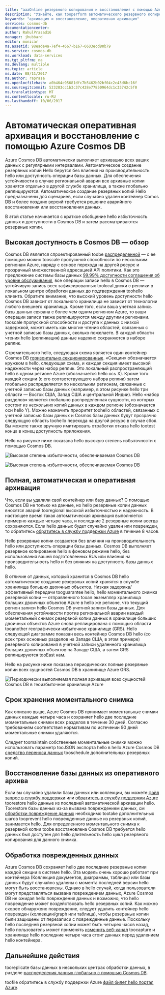 ```yaml
---
title: "aaaOnline резервного копирования и восстановления с помощью Azure Cosmos DB | Документы Microsoft"
description: "Узнайте, как tooperform автоматического резервного копирования и восстановления в базе данных Azure Cosmos DB."
keywords: "архивация и восстановление, оперативная архивация"
services: cosmos-db
documentationcenter: 
author: RahulPrasad16
manager: jhubbard
editor: monicar
ms.assetid: 98eade4a-7ef4-4667-b167-6603ecd80b79
ms.service: cosmos-db
ms.workload: data-services
ms.tgt_pltfrm: na
ms.devlang: multiple
ms.topic: article
ms.date: 08/11/2017
ms.author: raprasa
ms.openlocfilehash: a0b464c95681dfc7b5462b02bf04c2c43d6bc16f
ms.sourcegitcommit: 523283cc1b3c37c428e77850964dc1c33742c5f0
ms.translationtype: MT
ms.contentlocale: ru-RU
ms.lasthandoff: 10/06/2017
---
```

# <a name="automatic-online-backup-and-restore-with-azure-cosmos-db"></a>Автоматическая оперативная архивация и восстановление с помощью Azure Cosmos DB
Azure Cosmos DB автоматически выполняет архивацию всех ваших данных с регулярными интервалами. Автоматическое создание резервных копий Hello берутся без влияния на производительность hello или доступность операции базы данных. Для обеспечения устойчивости в случае региональной аварии все архивные копии хранятся отдельно в другой службе хранилища, а также глобально реплицируются. Автоматическое создание резервных копий Hello предназначены для сценариев, если случайно удален контейнер Comos DB и более поздних версий требуется решение аварийного восстановления или восстановления данных.  

В этой статье начинается с краткое обобщение hello избыточность данных и доступности в Cosmos DB и затем рассматриваются резервные копии. 

## <a name="high-availability-with-cosmos-db---a-recap"></a>Высокая доступность в Cosmos DB — обзор
Cosmos DB является спроектированный toobe [распределенной](distribute-data-globally.md) — с ее помощью можно tooscale пропускной способности по нескольким регионам Azure, наряду с основе перехода на другой ресурс и прозрачный множественной адресацией API политики. Как это предложение системы базы данных [99,99% доступности соглашения об уровне обслуживания](https://azure.microsoft.com/support/legal/sla/cosmos-db), все операции записи hello в Cosmos DB — устойчивую запись всех зафиксированных toolocal диски с реплики в локальном центре обработки данных до подтверждения toohello клиента. Обратите внимание, что высокий уровень доступности hello Cosmos DB зависит от локального хранилища не зависит от технологии любого внешнего хранилища. Кроме того, если ваша учетная запись базы данных связана с более чем одним регионом Azure, то ваши операции записи также реплицируются между другими регионами. tooscale пропускной способности и доступа к данных с низкой задержкой, может иметь как многие чтения областей, связанных с учетной записью базы данных, сколько пожелаете. В каждой области чтения hello (репликация) данные надежно сохраняются в наборе реплик.  

Стремительного hello, следующая схема является один контейнер Cosmos DB [горизонтально секционированные](partition-data.md). «Секции» обозначается кружком в hello, следующая схема, и каждая секция имеет высокой надежности через набор реплик. Это локальный распространяющий hello в одном регионе Azure (обозначается hello ось X). Кроме того каждой секции (с его соответствующего набора реплик) затем глобально распределяется по нескольким регионам, связанные с учетной записью базы данных (например, в этом рисунке hello три области — Восток США, Запад США и центральной Индии). Hello «набор разделов» является глобально распределенная сущности, из которых состоит из нескольких копий данных в каждом регионе (обозначается оси hello Y). Можно назначить приоритет toohello областей, связанных с учетной записью базы данных и Cosmos базы данных будут прозрачно следующую область toohello перехода на другой ресурс в случае сбоя. Вы можете также вручную имитировать отработки отказа hello tootest конца в конец доступность приложения.  

Hello на рисунке ниже показана hello высокую степень избыточности с помощью Cosmos DB.

![Высокая степень избыточности, обеспечиваемая Cosmos DB](./media/online-backup-and-restore/redundancy.png)

![Высокая степень избыточности, обеспечиваемая Cosmos DB](./media/online-backup-and-restore/global-distribution.png)

## <a name="full-automatic-online-backups"></a>Полная, автоматическая и оперативная архивация
Что, если вы удалили свой контейнер или базу данных? С помощью Cosmos DB не только на данные, но hello резервные копии данных вносятся аварий tooregional высокой избыточностью и надежность. В настоящее время такая автоматическая архивация выполняется примерно каждые четыре часа, и последние 2 резервные копии всегда сохраняются. Если hello данных будет случайно удален или поврежден, то обратитесь [обратитесь в службу поддержки Azure](https://azure.microsoft.com/support/options/) в течение 8 часов. 

Hello резервные копии создаются без влияния на производительность hello или доступность операции базы данных. Cosmos DB выполняет резервное копирование hello в фоновом режиме hello, без использования вашей подготовленных RUs или влияния на производительность hello и без влияния на доступность базы данных hello. 

В отличие от данных, который хранится в Cosmos DB hello автоматическое создание резервных копий хранятся в службе хранилища больших двоичных объектов. Низкая задержка/эффективный передачи tooguarantee hello, hello моментального снимка резервной копии — отправленного tooan экземпляр хранилища больших двоичных объектов Azure в hello же регионе, что текущий регион записи hello Cosmos DB учетной записи базы данных. Для обеспечения устойчивости против региональной аварии каждый моментальный снимок резервной копии данных в хранилище больших двоичных объектов Azure снова реплицирована с помощью области tooanother географически избыточное хранилище (GRS). Hello следующей диаграмме показан весь контейнер Cosmos DB hello (со всех трех основных разделов на Западе США, в этом примере) резервного копирования в учетной записи удаленного хранилища больших двоичных объектов на Западе США, а затем GRS реплицируются tooEast нам. 

Hello на рисунке ниже показана периодических полные резервные копии всех сущностей Cosmos DB в хранилище Azure GRS.

![Периодически выполняемая полная архивация всех сущностей Cosmos DB в геоизбыточное хранилище Azure](./media/online-backup-and-restore/automatic-backup.png)

## <a name="backup-retention-period"></a>Срок хранения моментального снимка
Как описано выше, Azure Cosmos DB принимает моментальные снимки данных каждые четыре часа и сохраняет hello две последние моментальные снимки всех разделов в течение 30 дней. Согласно требованиям соответствия нормативам по истечении 90 дней моментальные снимки удаляются.

Следует toomaintain собственные моментальные снимки можно использовать параметр tooJSON экспорта hello в hello Azure Cosmos DB [средство переноса данных](import-data.md#export-to-json-file) tooschedule дополнительных резервных копий. 

## <a name="restoring-a-database-from-an-online-backup"></a>Восстановление базы данных из оперативного архива
Если вы случайно удалили базы данных или коллекции, вы можете [файл запрос в службу поддержки](https://portal.azure.com/?#blade/Microsoft_Azure_Support/HelpAndSupportBlade) или [обратитесь в службу поддержки Azure](https://azure.microsoft.com/support/options/) toorestore hello данные из последней автоматической архивации hello. Toorestore базы данных из-за вызвана повреждением данных, см [обработки повреждение данных](#handling-data-corruption) необходимо tootake дополнительных шагов tooprevent hello поврежденные данные из резервных копий, занимается hello. Для определенного моментального снимка к резервной копии toobe восстановлена Cosmos DB требуется hello данных был доступен для hello длительность hello цикл резервного копирования для данного снимка.

## <a name="handling-data-corruption"></a>Обработка поврежденных данных
Azure Cosmos DB сохраняет hello две последние резервные копии каждой секции в системе hello. Эта модель очень хорошо работает при контейнера (Коллекция документов, диаграммы, таблицы) или базы данных будут случайно удалены с момента последней версии hello могут быть восстановлены. Однако в hello случай, когда пользователи могут представляться вызвана повреждением данных, Azure Cosmos DB не ожидая hello повреждения данных и возможно, что hello повреждение может воздействовать hello резервных копий. Как можно скорее обнаружено повреждение, следует удалить контейнер hello поврежден (коллекции/graph или таблица), чтобы резервные копии были защищены от перезаписи с поврежденные данные. Поскольку hello последней резервной копии может быть четырех часов назад, hello пользователь может применять [изменить веб-канал](change-feed.md) toocapture и хранилище hello последние четыре часа стоит данных перед удалением hello контейнера.

## <a name="next-steps"></a>Дальнейшие действия

tooreplicate базы данных в нескольких центрах обработки данных, в разделе [распределения данных глобально с помощью Cosmos DB](distribute-data-globally.md). 

toofile обратитесь в службу поддержки Azure [файл билет hello портал Azure](https://portal.azure.com/?#blade/Microsoft_Azure_Support/HelpAndSupportBlade).

